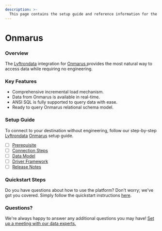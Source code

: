 ```yaml
---
description: >-
  This page contains the setup guide and reference information for the Onmarus source connector.
---
```


# Onmarus

### Overview

The [Lyftrondata](https://www.lyftrondata.com/) integration for [Onmarus](https://www.lyftrondata.com/integration/onmarus/)[ ](https://www.lyftrondata.com/integration/onmarus/)provides the most natural way to access data while requiring no engineering.

### Key Features

* Comprehensive incremental load mechanism.
* Data from Onmarus is available in real-time.&#x20;
* ANSI SQL is fully supported to query data with ease.
* Ready to query Onmarus relational schema model.

### Setup Guide

To connect to your destination without engineering, follow our step-by-step [Lyftrondata](https://www.lyftrondata.com/)  [Onmarus](https://www.lyftrondata.com/integration/onmarus/) setup guide.

* [ ] [Prerequisite](../../marketing-analytics/onmarus/prerequisite.md)
* [ ] [Connection Steps](../../marketing-analytics/onmarus/connection-steps.md)
* [ ] [Data Model](../../marketing-analytics/onmarus/data-model/)
* [ ] [Driver Framework](../../marketing-analytics/onmarus/driver-framework/)
* [ ] [Release Notes](../../marketing-analytics/onmarus/release-notes.md)

### Quickstart Steps

Do you have questions about how to use the platform? Don't worry; we've got you covered. Simply follow the quickstart instructions [here](../../../quickstart-steps.md).

### Questions? <a href="#questions" id="questions"></a>

We're always happy to answer any additional questions you may have! [Set up a meeting with our data experts.](https://www.lyftrondata.com/book-a-meeting/)

